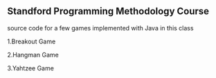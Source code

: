 ## Standford Programming Methodology Course

source code for a few games implemented with Java in this class

1.Breakout Game

2.Hangman Game

3.Yahtzee Game
